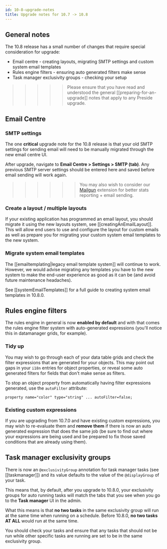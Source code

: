 ```yaml
---
id: 10-8-upgrade-notes
title: Upgrade notes for 10.7 -> 10.8
---
```


## General notes

The 10.8 release has a small number of changes that require special consideration for upgrade:

* Email centre - creating layouts, migrating SMTP settings and custom system email templates
* Rules engine filters - ensuring auto generated filters make sense
* Task manager exclusivity groups - checking your setup

>>>>> Please ensure that you have read and understood the general [[preparing-for-an-upgrade]] notes that apply to any Preside upgrade.

## Email Centre

### SMTP settings

The one **critical** upgrade note for the 10.8 release is that your old SMTP settings for sending email will need to be manually migrated through the new email centre UI.

After upgrade, navigate to **Email Centre > Settings > SMTP (tab)**. Any previous SMTP server settings should be entered here and saved before email sending will work again.

>>>>>> You may also wish to consider our [Mailgun](https://github.com/pixl8/preside-ext-mailgun) extension for better stats reporting + email sending.

### Create a layout / multiple layouts

If your existing application has programmed an email layout, you should migrate it using the new layouts system, see [[creatingAnEmailLayout]]. This will allow end users to use and configure the layout for custom emails as well as prepare you for migrating your custom system email templates to the new system.

### Migrate system email templates

The [[emailtemplating|legacy email template system]] will continue to work. However, we would advise migrating any templates you have to the new system to make the end-user experience as good as it can be (and avoid future maintenance headaches).

See [[systemEmailTemplates]] for a full guide to creating system email templates in 10.8.0.

## Rules engine filters

The rules engine in general is now **enabled by default** and with that comes the rules engine filter system with auto-generated expressions (you'll notice this in datamanager grids, for example).

### Tidy up

You may wish to go through each of your data table grids and check the filter expressions that are generated for your objects. This may point out gaps in your `i18n` entries for object properties, or reveal some auto generated filters for fields that don't make sense as filters.

To stop an object property from automatically having filter expressions generated, use the `autoFilter` attribute:

```
property name="color" type="string" ... autoFilter=false;
```

### Existing custom expressions

If you are upgrading from 10.7.0 and have existing custom expressions, you may wish to re-evaluate them and **remove them** if there is now an auto generated expression that does the same job (be sure to find out where your expressions are being used and be prepared to fix those saved conditions that are already using them).

## Task manager exclusivity groups

There is now an `@exclusivityGroup` annotation for task manager tasks (see [[taskmanager]]) and its value defaults to the value of the `@displayGroup` of your task.

This means that, by default, after you upgrade to 10.8.0, your exclusivity groups for auto running tasks will match the tabs that you see when you go to the **Task manager** UI in the admin.

What this means is that **no two tasks** in the same exclusivity group will run at the same time when running on a schedule. Before 10.8.0, **no two tasks AT ALL** would run at the same time.

You should check your tasks and ensure that any tasks that should not be run while other specific tasks are running are set to be in the same exclusivity group.
